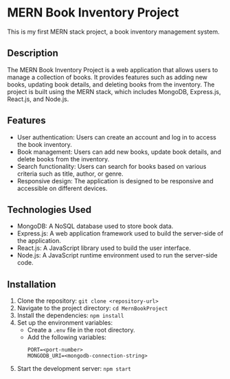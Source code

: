 # MERN Book Inventory Project

This is my first MERN stack project, a book inventory management system.

## Description

The MERN Book Inventory Project is a web application that allows users to manage a collection of books. It provides features such as adding new books, updating book details, and deleting books from the inventory. The project is built using the MERN stack, which includes MongoDB, Express.js, React.js, and Node.js.

## Features

- User authentication: Users can create an account and log in to access the book inventory.
- Book management: Users can add new books, update book details, and delete books from the inventory.
- Search functionality: Users can search for books based on various criteria such as title, author, or genre.
- Responsive design: The application is designed to be responsive and accessible on different devices.

## Technologies Used

- MongoDB: A NoSQL database used to store book data.
- Express.js: A web application framework used to build the server-side of the application.
- React.js: A JavaScript library used to build the user interface.
- Node.js: A JavaScript runtime environment used to run the server-side code.

## Installation

1. Clone the repository: `git clone <repository-url>`
2. Navigate to the project directory: `cd MernBookProject`
3. Install the dependencies: `npm install`
4. Set up the environment variables:
   - Create a `.env` file in the root directory.
   - Add the following variables:
     ```
     PORT=<port-number>
     MONGODB_URI=<mongodb-connection-string>
     ```
5. Start the development server: `npm start`

